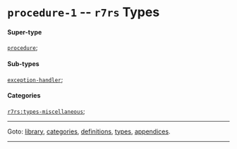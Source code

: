 

<a id='type__r7rs__procedure-1'></a>

# `procedure-1` -- `r7rs` Types


#### Super-type

[`procedure`](../../r7rs/types/procedure.md#type__r7rs__procedure);


#### Sub-types

[`exception-handler`](../../r7rs/types/exception-handler.md#type__r7rs__exception-handler);


#### Categories

[`r7rs:types-miscellaneous`](../../r7rs/categories/r7rs_3a_types-miscellaneous.md#category__r7rs__r7rs_3a_types-miscellaneous);

----

Goto: [library](../../r7rs/_index.md#library__r7rs), [categories](../../r7rs/categories/_index.md#toc__r7rs__categories), [definitions](../../r7rs/definitions/_index.md#toc__r7rs__definitions), [types](../../r7rs/types/_index.md#toc__r7rs__types), [appendices](../../r7rs/appendices/_index.md#toc__r7rs__appendices).

----

